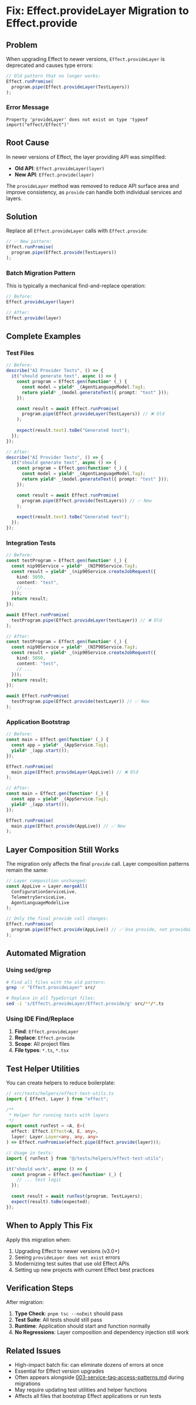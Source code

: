 # Fix: Effect.provideLayer Migration to Effect.provide

## Problem

When upgrading Effect to newer versions, `Effect.provideLayer` is deprecated and causes type errors:

```typescript
// Old pattern that no longer works:
Effect.runPromise(
  program.pipe(Effect.provideLayer(TestLayers))
);
```

### Error Message
```
Property 'provideLayer' does not exist on type 'typeof import("effect/Effect")'
```

## Root Cause

In newer versions of Effect, the layer providing API was simplified:
- **Old API**: `Effect.provideLayer(layer)` 
- **New API**: `Effect.provide(layer)`

The `provideLayer` method was removed to reduce API surface area and improve consistency, as `provide` can handle both individual services and layers.

## Solution

Replace all `Effect.provideLayer` calls with `Effect.provide`:

```typescript
// ✅ New pattern:
Effect.runPromise(
  program.pipe(Effect.provide(TestLayers))
);
```

### Batch Migration Pattern

This is typically a mechanical find-and-replace operation:

```typescript
// Before:
Effect.provideLayer(layer)

// After:  
Effect.provide(layer)
```

## Complete Examples

### Test Files
```typescript
// Before:
describe("AI Provider Tests", () => {
  it("should generate text", async () => {
    const program = Effect.gen(function* (_) {
      const model = yield* _(AgentLanguageModel.Tag);
      return yield* _(model.generateText({ prompt: "test" }));
    });

    const result = await Effect.runPromise(
      program.pipe(Effect.provideLayer(TestLayers)) // ❌ Old
    );
    
    expect(result.text).toBe("Generated text");
  });
});

// After:
describe("AI Provider Tests", () => {
  it("should generate text", async () => {
    const program = Effect.gen(function* (_) {
      const model = yield* _(AgentLanguageModel.Tag);
      return yield* _(model.generateText({ prompt: "test" }));
    });

    const result = await Effect.runPromise(
      program.pipe(Effect.provide(TestLayers)) // ✅ New
    );
    
    expect(result.text).toBe("Generated text");
  });
});
```

### Integration Tests
```typescript
// Before:
const testProgram = Effect.gen(function* (_) {
  const nip90Service = yield* _(NIP90Service.Tag);
  const result = yield* _(nip90Service.createJobRequest({
    kind: 5050,
    content: "test",
    // ...
  }));
  return result;
});

await Effect.runPromise(
  testProgram.pipe(Effect.provideLayer(testLayer)) // ❌ Old
);

// After:
const testProgram = Effect.gen(function* (_) {
  const nip90Service = yield* _(NIP90Service.Tag);
  const result = yield* _(nip90Service.createJobRequest({
    kind: 5050,
    content: "test",
    // ...
  }));
  return result;
});

await Effect.runPromise(
  testProgram.pipe(Effect.provide(testLayer)) // ✅ New
);
```

### Application Bootstrap
```typescript
// Before:
const main = Effect.gen(function* (_) {
  const app = yield* _(AppService.Tag);
  yield* _(app.start());
});

Effect.runPromise(
  main.pipe(Effect.provideLayer(AppLive)) // ❌ Old
);

// After:
const main = Effect.gen(function* (_) {
  const app = yield* _(AppService.Tag);
  yield* _(app.start());
});

Effect.runPromise(
  main.pipe(Effect.provide(AppLive)) // ✅ New
);
```

## Layer Composition Still Works

The migration only affects the final `provide` call. Layer composition patterns remain the same:

```typescript
// Layer composition unchanged:
const AppLive = Layer.mergeAll(
  ConfigurationServiceLive,
  TelemetryServiceLive,
  AgentLanguageModelLive
);

// Only the final provide call changes:
Effect.runPromise(
  program.pipe(Effect.provide(AppLive)) // ✅ Use provide, not provideLayer
);
```

## Automated Migration

### Using sed/grep
```bash
# Find all files with the old pattern:
grep -r "Effect.provideLayer" src/

# Replace in all TypeScript files:
sed -i 's/Effect\.provideLayer/Effect.provide/g' src/**/*.ts
```

### Using IDE Find/Replace
1. **Find**: `Effect.provideLayer`
2. **Replace**: `Effect.provide`
3. **Scope**: All project files
4. **File types**: `*.ts`, `*.tsx`

## Test Helper Utilities

You can create helpers to reduce boilerplate:

```typescript
// src/tests/helpers/effect-test-utils.ts
import { Effect, Layer } from "effect";

/**
 * Helper for running tests with layers
 */
export const runTest = <A, E>(
  effect: Effect.Effect<A, E, any>,
  layer: Layer.Layer<any, any, any>
) => Effect.runPromise(effect.pipe(Effect.provide(layer)));

// Usage in tests:
import { runTest } from "@/tests/helpers/effect-test-utils";

it("should work", async () => {
  const program = Effect.gen(function* (_) {
    // ... test logic
  });
  
  const result = await runTest(program, TestLayers);
  expect(result).toBe(expected);
});
```

## When to Apply This Fix

Apply this migration when:
1. Upgrading Effect to newer versions (v3.0+)
2. Seeing `provideLayer does not exist` errors
3. Modernizing test suites that use old Effect APIs
4. Setting up new projects with current Effect best practices

## Verification Steps

After migration:
1. **Type Check**: `pnpm tsc --noEmit` should pass
2. **Test Suite**: All tests should still pass
3. **Runtime**: Application should start and function normally
4. **No Regressions**: Layer composition and dependency injection still work

## Related Issues

- High-impact batch fix: can eliminate dozens of errors at once
- Essential for Effect version upgrades
- Often appears alongside [003-service-tag-access-patterns.md](./003-service-tag-access-patterns.md) during migrations
- May require updating test utilities and helper functions
- Affects all files that bootstrap Effect applications or run tests